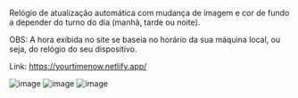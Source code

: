 Relógio de atualização automática com mudança de imagem e cor de fundo a depender do turno do dia (manhã, tarde ou noite).

OBS: A hora exibida no site se baseia no horário da sua máquina local, ou seja, do relógio do seu dispositivo.

Link: https://yourtimenow.netlify.app/ 

![image](https://github.com/YuriGit909/time-of-day/assets/127057738/71a60eb4-bc3e-4690-a3d5-6fce397c89e8)
![image](https://github.com/YuriGit909/time-of-day/assets/127057738/f4dabbf8-dc0f-4de1-863a-d879ec8bc1ad)
![image](https://github.com/YuriGit909/time-of-day/assets/127057738/2d7cf4c5-944d-4840-85bb-f382dc2d79d8)
